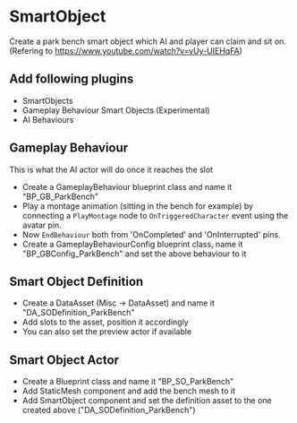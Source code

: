 # SmartObject

Create a park bench smart object which AI and player can claim and sit on.
(Refering to https://www.youtube.com/watch?v=vUy-UIEHqFA)

## Add following plugins
* SmartObjects
* Gameplay Behaviour Smart Objects (Experimental)
* AI Behaviours


## Gameplay Behaviour
This is what the AI actor will do once it reaches the slot

* Create a GameplayBehaviour blueprint class and name it "BP_GB_ParkBench"
* Play a montage animation (sitting in the bench for example) by connecting a `PlayMontage` node to `OnTriggeredCharacter` event using the avatar pin.
* Now `EndBehaviour` both from 'OnCompleted' and 'OnInterrupted' pins.
* Create a GameplayBehaviourConfig blueprint class, name it "BP_GBConfig_ParkBench" and set the above behaviour to it


## Smart Object Definition
* Create a DataAsset (Misc -> DataAsset) and name it "DA_SODefinition_ParkBench"
* Add slots to the asset, position it accordingly
* You can also set the preview actor if available


## Smart Object Actor
* Create a Blueprint class and name it "BP_SO_ParkBench"
* Add StaticMesh component and add the bench mesh to it
* Add SmartObject component and set the definition asset to the one created above ("DA_SODefinition_ParkBench")